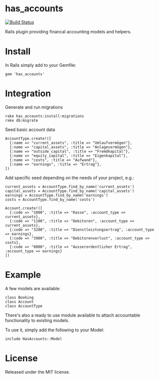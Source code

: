 has_accounts
============

[![Build Status](https://secure.travis-ci.org/huerlisi/has_accounts.png)](http://travis-ci.org/huerlisi/has_accounts)

Rails plugin providing financal accounting models and helpers.


Install
=======

In Rails simply add to your Gemfile:

    gem 'has_accounts'

Integration
===========

Generate and run migrations

    rake has_accounts:install:migrations
    rake db:migrate

Seed basic account data

    AccountType.create!([
      {:name => "current_assets", :title => "Umlaufvermögen"},
      {:name => "capital_assets", :title => "Anlagevermögen"},
      {:name => "outside_capital", :title => "Fremdkapital"},
      {:name => "equity_capital", :title => "Eigenkapital"},
      {:name => "costs", :title => "Aufwand"},
      {:name => "earnings", :title => "Ertrag"},
    ])

Add specific seed depending on the needs of your project, e.g.:

    current_assets = AccountType.find_by_name('current_assets')
    capital_assets = AccountType.find_by_name('capital_assets')
    earnings = AccountType.find_by_name('earnings')
    costs = AccountType.find_by_name('costs')

    Account.create!([
      {:code => "1000", :title => "Kasse", :account_type => current_assets},
      {:code => "1100", :title => "Debitoren", :account_type => current_assets},
      {:code => "3200", :title => "Dienstleistungsertrag", :account_type => earnings},
      {:code => "3900", :title => "Debitorenverlust", :account_type => costs},
      {:code => "8000", :title => "Ausserordentlicher Ertrag", :account_type => earnings}
    ])


Example
=======

A few models are available:

    class Booking
    class Account
    class AccountType

There's also a ready to use module available to attach accountable
functionality to existing models.

To use it, simply add the following to your Model:

    include HasAccounts::Model


License
=======

Released under the MIT license.
